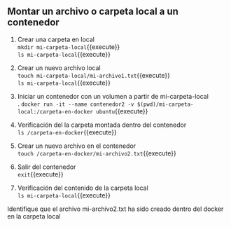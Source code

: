 ## Montar un archivo o carpeta local a un contenedor

1. Crear una carpeta en local  
`mkdir mi-carpeta-local`{{execute}}  
`ls mi-carpeta-local`{{execute}}  

2. Crear un nuevo archivo local  
 `touch mi-carpeta-local/mi-archivo1.txt`{{execute}}  
 `ls mi-carpeta-local`{{execute}}  

3. Iniciar un contenedor con un volumen a partir de mi-carpeta-local  
. `docker run -it --name contenedor2 -v $(pwd)/mi-carpeta-local:/carpeta-en-docker ubuntu`{{execute}} 

4. Verificación del  la carpeta montada dentro del contenedor    
`ls /carpeta-en-docker`{{execute}}  

5. Crear un nuevo archivo en el contenedor  
 `touch /carpeta-en-docker/mi-archivo2.txt`{{execute}}  

6. Salir del contenedor  
`exit`{{execute}}  

7. Verificación del contenido de la carpeta local  
`ls mi-carpeta-local`{{execute}}  

Identifique que el archivo mi-archivo2.txt ha sido creado dentro del docker en la carpeta local  